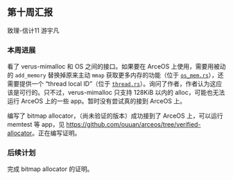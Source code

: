 ## 第十周汇报

致理-信计11 游宇凡

### 本周进展

看了 verus-mimalloc 和 OS 之间的接口。如果要在 ArceOS 上使用，需要用被动的 `add_memory` 替换掉原来主动 `mmap` 获取更多内存的功能（位于 [`os_mem.rs`](https://github.com/verus-lang/verified-memory-allocator/blob/main/verus-mimalloc/os_mem.rs)），还需要提供一个 “thread local ID”（位于 [`thread.rs`](https://github.com/verus-lang/verified-memory-allocator/blob/main/verus-mimalloc/thread.rs)）。询问了作者，作者认为这应该是可行的。只不过，verus-mimalloc 只支持 128KiB 以内的 alloc，可能也无法运行 ArceOS 上的一些 app。暂时没有尝试真的接到 ArceOS 上。

编写了 bitmap allocator，（尚未验证的版本）成功接到了 ArceOS 上，可以运行 memtest 等 app，见 <https://github.com/ouuan/arceos/tree/verified-allocator>。正在编写证明。

### 后续计划

完成 bitmap allocator 的证明。
